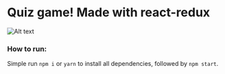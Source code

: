 # Quiz game! Made with react-redux

![Alt text](https://i.imgur.com/BYkV3Bg.png "Quiz App")

### How to run:

Simple run `npm i` or `yarn` to install all dependencies, followed by `npm start`.
